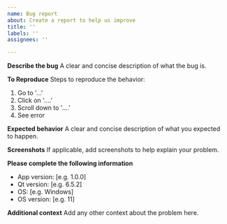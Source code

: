 ```yaml
---
name: Bug report
about: Create a report to help us improve
title: ''
labels: ''
assignees: ''

---
```


**Describe the bug**
A clear and concise description of what the bug is.

**To Reproduce**
Steps to reproduce the behavior:
1. Go to '...'
2. Click on '....'
3. Scroll down to '....'
4. See error

**Expected behavior**
A clear and concise description of what you expected to happen.

**Screenshots**
If applicable, add screenshots to help explain your problem.

**Please complete the following information**
- App version: [e.g. 1.0.0]
- Qt version: [e.g. 6.5.2]
- OS: [e.g. Windows]
- OS version: [e.g. 11]

**Additional context**
Add any other context about the problem here.
